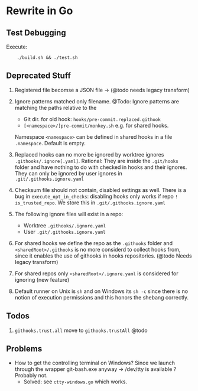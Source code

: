 # Rewrite in Go

## Test Debugging

Execute:

```shell
    ./build.sh && ./test.sh
```

## Deprecated Stuff

1. Registered file becomse a JSON file -> (@todo needs legacy transform)
2. Ignore patterns matched only filename. @Todo: Ignore patterns are matching the paths relative to the

    - Git dir. for old hook: `hooks/pre-commit.replaced.githook`
    - `[<namespace>/]pre-commit/monkey.sh` e.g. for shared hooks.

    Namespace `<namespace>` can be defined in shared hooks in a file `.namespace`. Default is empty.
3. Replaced hooks can no more be ignored by worktree ignores `.githooks/.ignore[.yaml]`. Rational: They are inside the `.git/hooks`
folder and have nothing to do with checked in hooks and their ignores. They can only be ignored by user ignores in
`.git/.githooks.ignore.yaml`
4. Checksum file should not contain, disabled settings as well. There is a bug in `execute_opt_in_checks`: disabling hooks only works if repo `! is_trusted_repo`.
We store this in `.git/.githooks.ignore.yaml`
5. The following ignore files will exist in a repo:
    - Worktree `.githooks/.ignore.yaml`
    - User `.git/.githooks.ignore.yaml`
5. For shared hooks we define the repo as the `.githooks` folder and `<sharedRoot>/.githooks` is no more considerd to collect hooks from, since it enables the use of githooks in hooks repositories. (@todo Needs legacy transform)
5. For shared repos only `<sharedRoot>/.ignore.yaml` is considered for ignoring (new feature)
5. Default runner on Unix is `sh` and on Windows its `sh -c` since
there is no notion of execution permissions and this honors the shebang correctly.

## Todos
1. `githooks.trust.all` move to `githooks.trustAll` @todo


## Problems

- How to get the controlling terminal on Windows? Since we launch through the wrapper git-bash.exe anyway -> /dev/tty is available ? Probably not.
  - Solved: see `ctty-windows.go` which works.
